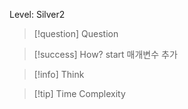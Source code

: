 Level: Silver2

> [!question] Question

> [!success] How?
> start 매개변수 추가

> [!info] Think

> [!tip] Time Complexity
